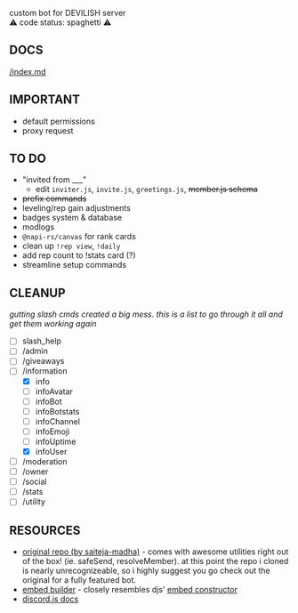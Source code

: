 custom bot for DEVILISH server  
⚠ code status: spaghetti ⚠

## DOCS

[/index.md](/docs/index.md)

## IMPORTANT

- default permissions
- proxy request

## TO DO

- "invited from \_\_\_"
  - edit `inviter.js`, `invite.js`, `greetings.js`, ~~member.js schema~~
- ~~prefix commands~~
- leveling/rep gain adjustments
- badges system & database
- modlogs
- `@napi-rs/canvas` for rank cards
- clean up `!rep view`, `!daily`
- add rep count to !stats card (?)
- streamline setup commands

## CLEANUP

_gutting slash cmds created a big mess. this is a list to go through it all and get them working again_

- [ ] slash_help
- [ ] /admin
- [ ] /giveaways
- [ ] /information
  - [x] info
  - [ ] infoAvatar
  - [ ] infoBot
  - [ ] infoBotstats
  - [ ] infoChannel
  - [ ] infoEmoji
  - [ ] infoUptime
  - [x] infoUser
- [ ] /moderation
- [ ] /owner
- [ ] /social
- [ ] /stats
- [ ] /utility

## RESOURCES

- [original repo (by saiteja-madha)](https://github.com/saiteja-madha/discord-js-bot) - comes with awesome utilities right out of the box! (ie. safeSend, resolveMember). at this point the repo i cloned is nearly unrecognizeable, so i highly suggest you go check out the original for a fully featured bot.
- [embed builder](https://autocode.com/tools/discord/embed-builder) - closely resembles djs' [embed constructor](https://discordjs.guide/popular-topics/embeds.html#embed-preview)
- [discord.js docs](https://github.com/discordjs/guide)
